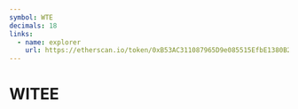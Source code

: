 ```yaml
---
symbol: WTE
decimals: 18
links:
  - name: explorer
    url: https://etherscan.io/token/0xB53AC311087965D9e085515EfbE1380B2cA4De9a
---
```


# WITEE
